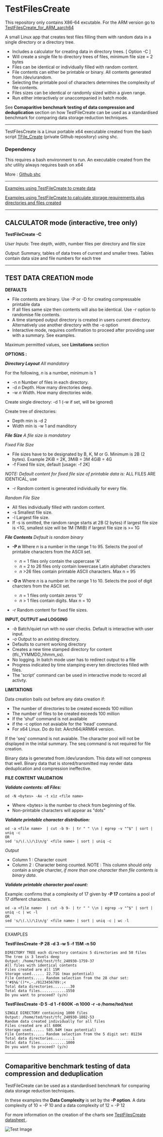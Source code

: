 # TestFilesCreate
This repository only contains X86-64 excutable.  For the ARM version go to [TestFilesCreate_for_ARM_aarch64](https://github.com/Jim-JMCD/TestFilesCreate_for_ARM_aarch64)


 A small Linux app that creates test files filling them with random data in a single directory or a directory tree. 
 
 * Includes a calculator for creating data in directory trees. [ Option -C ]
 * Will create a single file to directory trees of files, minimum file size = 2 bytes   
 * Files can be identical or individually filled with random content.
 * File contents can either be printable or binary. All contents generated from /dev/urandom.
 * Selecting the printable pool of characters determines the complexity of file contents.  
 * Files sizes can be identical or randomly sized within a given range.
 * Run either interactively or unaccompanied in batch mode.

See __Comaparitive benchmark testing of data compression and deduplication__ section on how TestFileCreate can be used as a standardised benchmark for comparing data storage reduction techniques. 
 
_______________________________________________________________________
TestFilesCreate is a Linux portable x64 executable created from the bash script [TFile_Create](https://github.com/Jim-JMCD/Test_Files_Create) (private Github repository) using shc.

### Dependency
This requires a bash environment to run. 
An executable created from the *shc* utility always requires bash on x64

More : [Github shc](https://github.com/neurobin/shc)   
_______________________________________________________________________
[Examples using TestFileCreate to create data](https://github.com/Jim-JMCD/TestFilesCreate/blob/main/Examples%20-%20How%20to%20create%20data.md)

[Examples using TestFileCreate to calculate storage requirements plus directories and files created](https://github.com/Jim-JMCD/TestFilesCreate/blob/main/Examples%20-%20How%20to%20use%20the%20caculator%20mode.md) 

_______________________________________________________________________


## CALCULATOR mode  (interactive, tree only) 

__TestFileCreate -C__ 
 
 *User Inputs*: Tree depth, width, number files per directory and file size
 
 *Output*: Summary, tables of data trees of current and smaller trees. Tables contain data size and file numbers for each tree
_______________________________________________________________________
## TEST DATA CREATION mode  

__DEFAULTS__
 * File contents are binary. Use -P or -D for creating compressable printable data  
 * If all files same size then contents will also be identical.  Use -r option to randomise file contents.
 * A time stamped output directory is created in users current directory. Alternatively use another directory with the -o option
 * Interactive mode, requires confirmation to proceed after providing user with a summary. See examples.

 Maximum permitted values, see __Limitations__ section    

__OPTIONS :__ 

___Directory Layout___ _All mandatory_

For the following, _n_ is a number, minimum is 1   
* -n _n_   Number of files in each directory.
* -d _n_   Depth. How many directories deep.  
* -w _n_   Width. How many directories wide.  

Create single directory: -d 1 (-w if set, will be ignored) 

Create tree of directories: 
* Depth min is -d 2
* Width min is -w 1 and manditory  

___File Size___ _A file size is mandatory_

*Fixed File Size*
 * File sizes have to be designated by B, K, M or G. Minimum is 2B (2 bytes). Example 2KiB = 2K, 3MiB = 3M 4GiB = 4G   
 * -f Fixed file size, default [usage: -f 2K]

 _NOTE: Default content for fixed file size of printable data is:_ ALL FILES ARE IDENTICAL, use     
 * -r Random content is generated individually for every file.   

_Random File Size_
* All files individually filled with random content. 
* -s Smallest file size.
* -l Largest file size. 
* If -s is omitted, the random range starts at 2B (2 bytes) if largest file size is <1G, smallest size will be 1M (1MiB) if largest file size is >= 1G

___File Contents___ _Default is random binary_

* __-P _n___   Where _n_ is a number in the range 1 to 95. Selects the pool of printable characters from the ASCII set.
  * _n_ = 1 files only contain the uppercase 'A' 
  * _n_ = 2 to 26 files only contain lowercase Latin alphabet characters
  * _n_ >26 files contain printable ASCII characters. Max n = 95 

* __-D _n___  Where _n_ is a number in the range 1 to 10. Selects the pool of digit charcters from the ASCII set.
  * _n_ = 1 files only contain zeros '0'
  * _n_ > 1 files contain digits. Max n = 10

* _-r_ Random content for fixed file sizes.

 __INPUT, OUTPUT and LOGGING__
 
* _-b_ Batch/quiet run with no user checks. Default is interactive with user input.  
* _-o_ Output to an _existing_ directory.
* Defaults to current working directory
* Creates a new time stamped directory for content (tfc_YYMMDD_hhmm_ss).
* No logging. In batch mode user has to redirect output to a file  
* Progress indicated by time stamping every ten directories filled with files.
* The 'script' command can be used in interactive mode to record all activty. 
 
__LIMITATIONS__

Data creation bails out before any data creation if: 
* The number of directories to be created exceeds 100 million
* The number of files to be created exceeds 100 million
* If the 'shuf' command is not available 
* if the -c option not avaiable for the 'head' command.
* For x64 Linux. Do do list: AArch64/ARM64 version.

If the 'seq' command is not avaiable. The character pool will not be displayed in the inital summary. The seq command is not required for file creation.

Binary data is generated from /dev/urandom. This data will not compress that well. Binary data that is stored/transmitted may render data deduplication and compression ineffective.  

__FILE CONTENT VALIDATION__

___Validate contents: all Files:___

    od -N <bytes> -Ax -t x1z <file name>
     
* Where \<bytes\> is the number to check from beginning of file.
* Non-printable characters will appear as "dots"

___Validate printable character distribution:___
   
    od -a <file name>  | cut -b 9- | tr " " \\n | egrep -v "^$" | sort | uniq -c
    OR
    sed 's/\(.\)/\1\n/g' <file name> | sort | uniq -c
        
_Output_
* Column 1 : Character count
* Column 2 : Character being counted. NOTE : This column should only contain a single charcter, _if more than one character then file contents is binary data_. 

___Validate printable character pool count:___ 

Example: confirms that a complexity of 17 given by __-P 17__ contains a pool of 17 different characters. 

    od -a <file name>  | cut -b 9- | tr " " \\n | egrep -v "^$" | sort | uniq -c | wc -l
    OR
    sed 's/\(.\)/\1\n/g' <file name> | sort | uniq -c | wc -l 
_________________________________________________________________________________________________________
EXAMPLES 

__TestFilesCreate -P 28 -d 3 -w 5 -f 15M -n 50__

    DIRECTORY TREE each directory contains 5 directories and 50 files
    The tree is 3 levels deep
    Output: /home/ted/test/tfc_240930-1759-37
    All files with identical contents
    Files created are all 15M
    Storage used...... 22.71G (max potential)
    File Contents..... Random selection from the 28 char set: !"#$%&'()*+,-./0123456789:;<
    Total data directories........30
    Total data files............1550
    Do you want to proceed? (y/n)

__TestFilesCreate -D 5 -d 1 -f 600K -n 1000 -r -o /home/ted/test__

    SINGLE DIRECTORY containing 1000 files
    Output: /home/ted/test/tfc_240930-1802-53
    Random data created individually for all files
    Files created are all 600K
    Storage used...... 585.94M (max potential)
    File Contents..... Random selection from the 5 digit set: 01234
    Total data directories.........1
    Total data files............1000
    Do you want to proceed? (y/n)
_________________________________________________________________________________________________________
## Comaparitive benchmark testing of data compression and deduplication
TestFileCreate can be used as a standardised benchmark for comparing data storage reduction techniques. 

In these examples the __Data Complexity__ is set by the __-P option__.  A data complexity of 10 = -P 10 and a data complexity of 12 = -P 12

For more information on the creation of the charts see [TestFilesCreate datasheet ](https://github.com/Jim-JMCD/TestFilesCreate/blob/c385fe822281d447462b42fa25789fec1d92cb15/Datasheet-TestFilesCreate.pdf).

![Test Image](https://github.com/Jim-JMCD/TestFilesCreate/blob/7036c2ac65caa5a5fc59a901c0d0cb65f3de16d9/image)
